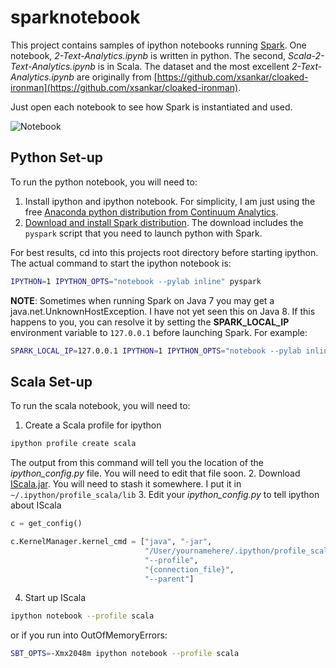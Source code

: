 # sparknotebook

This project contains samples of ipython notebooks running [Spark](https://spark.apache.org/). One notebook, _2-Text-Analytics.ipynb_ is written in python. The second, _Scala-2-Text-Analytics.ipynb_ is in Scala. The dataset and the most excellent _2-Text-Analytics.ipynb_ are originally from [https://github.com/xsankar/cloaked-ironman](https://github.com/xsankar/cloaked-ironman).

Just open each notebook to see how Spark is instantiated and used.

![Notebook](https://pbs.twimg.com/media/B1O87jsCQAAeLfz.png:large)

## Python Set-up

To run the python notebook, you will need to:

1. Install ipython and ipython notebook. For simplicity, I am just using the free [Anaconda python distribution from Continuum Analytics](http://continuum.io/downloads).
2. [Download and install Spark distribution](https://spark.apache.org/downloads.html). The download includes the `pyspark` script that you need to launch python with Spark.

For best results, cd into this projects root directory before starting ipython. The actual command to start the ipython notebook is:

```bash
IPYTHON=1 IPYTHON_OPTS="notebook --pylab inline" pyspark
```

__NOTE__: Sometimes when running Spark on Java 7 you may get a java.net.UnknownHostException. I have not yet seen this on Java 8. If this happens to you, you can resolve it by setting the __SPARK_LOCAL_IP__ environment variable to `127.0.0.1` before launching Spark. For example:

```bash
SPARK_LOCAL_IP=127.0.0.1 IPYTHON=1 IPYTHON_OPTS="notebook --pylab inline" pyspark
```

## Scala Set-up

To run the scala notebook, you will need to:

1. Create a Scala profile for ipython
```bash
ipython profile create scala
```
The output from this command will tell you the location of the _ipython_config.py_ file. You will need to edit that file soon.
2. Download [IScala.jar](https://github.com/mattpap/IScala/releases). You will need to stash it somewhere. I put it in `~/.ipython/profile_scala/lib`
3. Edit your _ipython_config.py_ to tell ipython about IScala
```python
c = get_config()

c.KernelManager.kernel_cmd = ["java", "-jar",
                              "/User/yournamehere/.ipython/profile_scala/lib/IScala.jar",
                              "--profile",
                              "{connection_file}",
                              "--parent"]
```
4. Start up IScala
```bash
ipython notebook --profile scala
```
or if you run into OutOfMemoryErrors:
```bash
SBT_OPTS=-Xmx2048m ipython notebook --profile scala
```

